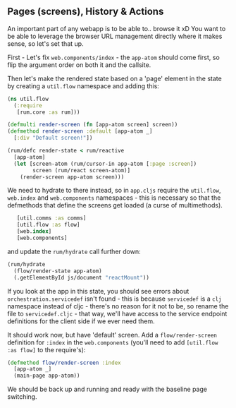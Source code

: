 ## Pages (screens), History & Actions

An important part of any webapp is to be able to.. browse it xD You want to be able to leverage the browser URL management directly where it makes sense, so let's set that up.

First - Let's fix `web.components/index` - the `app-atom` should come first, so flip the argument order on both it and the callsite.

Then let's make the rendered state based on a 'page' element in the state by creating a `util.flow` namespace and adding this:

```clojure
(ns util.flow 
  (:require
   [rum.core :as rum]))

(defmulti render-screen (fn [app-atom screen] screen))
(defmethod render-screen :default [app-atom _]
  [:div "Default screen!"])

(rum/defc render-state < rum/reactive
  [app-atom]
  (let [screen-atom (rum/cursor-in app-atom [:page :screen])
        screen (rum/react screen-atom)]
    (render-screen app-atom screen)))
```

We need to hydrate to there instead, so in `app.cljs` require the `util.flow`, `web.index` and `web.components` namespaces - this is necessary so that the defmethods that define the screens get loaded (a curse of multimethods).

```clojure
   [util.comms :as comms]
   [util.flow :as flow]
   [web.index]
   [web.components]
```
and update the `rum/hydrate` call further down:

```clojure
(rum/hydrate
  (flow/render-state app-atom)
  (.getElementById js/document "reactMount"))
```

If you look at the app in this state, you should see errors about `orchestration.servicedef` isn't found - this is because `servicedef` is a `clj` namespace instead of cljc - there's no reason for it not to be, so rename the file to `servicedef.cljc` - that way, we'll have access to the service endpoint definitions for the client side if we ever need them.

It should work now, but have 'default' screen. Add a `flow/render-screen` definition for `:index` in the `web.components` (you'll need to add `[util.flow :as flow]` to the require's):

```clojure
(defmethod flow/render-screen :index
  [app-atom _]
  (main-page app-atom))
```

We should be back up and running and ready with the baseline page switching.
